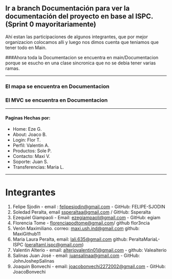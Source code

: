 
## Ir a branch Documentación para ver la documentación del proyecto en base al ISPC. (Sprint 0 mayoritariamente)
Ahí estan las participaciones de algunos integrantes, que por mejor organizacion colocamos alli y luego nos dimos cuenta que teniamos que tener todo en Main.

###Ahora toda la Documentacion se encuentra en main/Documentacion porque se esucho en una clase sincronica que no se debia tener varias ramas.

---

### El mapa se encuentra en Documentacion
### El MVC se encuentra en Documentacion

---

#### Paginas Hechas por:
- Home: Eze G.
- About: Joaco B.
- Login: Flor T.
- Perfil: Valentin A.
- Productos: Sole P.
- Contacto: Maxi V.
- Soporte: Juan S.
- Transferencias: Maria L.

---

# Integrantes

1) Felipe Sjodin - email : felipesjodin@gmail.com - GitHub: FELIPE-SJODIN
2) Soledad Peralta, email ssperaltaa@gmail.com / GitHub: Ssperalta
3) Ezequiel Giampaoli - Email: ezegiampaoli@gmail.com - GitHub: egiam
4) Florencia Tome - florenciapodtome@gmail.com/ github flor3ncia
5) Verón Maximiliano. correo: maxi.ush.ind@gmail.com github: MaxiGithub11
6) Maria Laura Peralta, email: lali.635@gmail.com github: PeraltaMariaL-ISPC (peraltaml.ispc@gmail.com)
7) Valentin Alterio - email: alteriovalentin01@gmail.com  - github: Valealterio
8) Salinas Juan José - email: juansalinaa@gmail.com - GitHub: JohnJoshepSalinas
9) Joaquin Bonvechi - email: joacobonvechi2272002@gmail.com - GitHub: JoacoBonvechi

